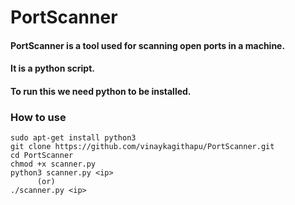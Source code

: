 # PortScanner
#### PortScanner is a tool used for scanning open ports in a machine.
#### It is a python script.
#### To run this we need python to be installed.

### How to use
```
sudo apt-get install python3
git clone https://github.com/vinaykagithapu/PortScanner.git
cd PortScanner
chmod +x scanner.py
python3 scanner.py <ip>
      (or)
./scanner.py <ip>
